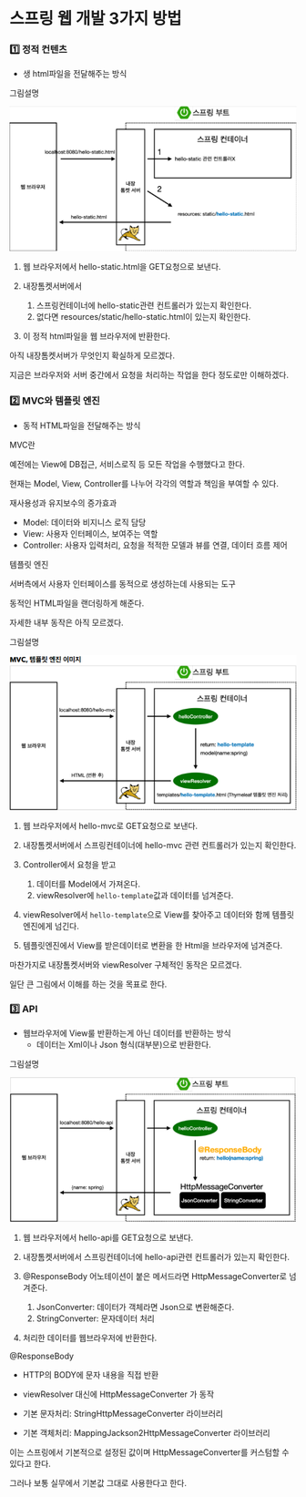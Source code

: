 # 스프링 웹 개발 3가지 방법

### 1️⃣ 정적 컨텐츠

- 생 html파일을 전달해주는 방식



그림설명

![image-20230725040038270](img/image-20230725040038270.png)

1. 웹 브라우저에서 hello-static.html을 GET요청으로 보낸다. 

2. 내장톰켓서버에서 
   1. 스프링컨테이너에 hello-static관련 컨트롤러가 있는지 확인한다.
   2. 없다면 resources/static/hello-static.html이 있는지 확인한다.
3. 이 정적 html파일을 웹 브라우저에 반환한다.



아직 내장톰켓서버가 무엇인지 확실하게 모르겠다.

지금은 브라우저와 서버 중간에서 요청을 처리하는 작업을 한다 정도로만 이해하겠다.



### 2️⃣ MVC와 템플릿 엔진

- 동적 HTML파일을 전달해주는 방식



MVC란

예전에는 View에 DB접근, 서비스로직 등 모든 작업을 수행했다고 한다.

현재는 Model, View, Controller를 나누어 각각의 역할과 책임을 부여할 수 있다.

재사용성과 유지보수의 증가효과

- Model: 데이터와 비지니스 로직 담당
- View: 사용자 인터페이스, 보여주는 역할
- Controller: 사용자 입력처리, 요청을 적적한 모델과 뷰를 연결, 데이터 흐름 제어



템플릿 엔진

서버측에서 사용자 인터페이스를 동적으로 생성하는데 사용되는 도구

동적인 HTML파일을 랜더링하게 해준다.

자세한 내부 동작은 아직 모르겠다.



그림설명

![image-20230725042533574](img/image-20230725042533574.png)

1. 웹 브라우저에서 hello-mvc로 GET요청으로 보낸다. 

2. 내장톰켓서버에서 스프링컨테이너에 hello-mvc 관련 컨트롤러가 있는지 확인한다.

3. Controller에서 요청을 받고 
   1. 데이터를 Model에서 가져온다.
   2. viewResolver에 `hello-template`값과 데이터를 넘겨준다.
4. viewResolver에서 `hello-template`으로 View를 찾아주고 데이터와 함께 템플릿엔진에게 넘긴다.
5. 템플릿엔진에서 View를 받은데이터로 변환을 한 Html을 브라우저에 넘겨준다.



마찬가지로 내장톰켓서버와 viewResolver 구체적인 동작은 모르겠다.

일단 큰 그림에서 이해를 하는 것을 목표로 한다.



### 3️⃣ API

- 웹브라우저에 View룰 반환하는게 아닌 데이터를 반환하는 방식
  - 데이터는 Xml이나 Json 형식(대부분)으로 반환한다.



그림설명

![image-20230725050011407](img/image-20230725050011407.png)

1. 웹 브라우저에서 hello-api를 GET요청으로 보낸다. 

2. 내장톰켓서버에서 스프링컨테이너에 hello-api관련 컨트롤러가 있는지 확인한다.
3. @ResponseBody 어노테이션이 붙은 메서드라면 HttpMessageConverter로 넘겨준다.
   1. JsonConverter: 데이터가 객체라면 Json으로 변환해준다.
   2. StringConverter: 문자데이터 처리
4. 처리한 데이터를 웹브라우저에 반환한다.



@ResponseBody

- HTTP의 BODY에 문자 내용을 직접 반환

- viewResolver 대신에 HttpMessageConverter 가 동작
- 기본 문자처리: StringHttpMessageConverter 라이브러리

- 기본 객체처리: MappingJackson2HttpMessageConverter 라이브러리

이는 스프링에서 기본적으로 설정된 값이며  HttpMessageConverter를 커스텀할 수 있다고 한다.

그러나 보통 실무에서 기본값 그대로 사용한다고 한다.